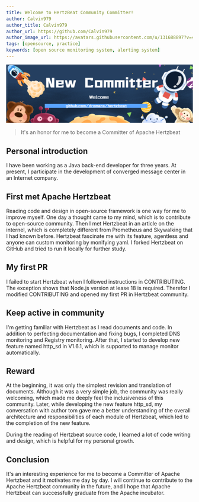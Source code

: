 ```yaml
---
title: Welcome to HertzBeat Community Committer!
author: Calvin979
author_title: Calvin979
author_url: https://github.com/Calvin979
author_image_url: https://avatars.githubusercontent.com/u/131688897?v=4
tags: [opensource, practice]
keywords: [open source monitoring system, alerting system]
---
```


![hertzBeat](/img/blog/new-committer.png)

> It's an honor for me to become a Committer of Apache Hertzbeat

## Personal introduction

I have been working as a Java back-end developer for three years. At present, I participate in the development of converged message center in an Internet company. 

## First met Apache Hertzbeat

Reading code and design in open-source framework is one way for me to improve myself. One day a thought came to my mind, which is to contribute to open-source community. Then I met Hertzbeat in an article on the internel, which is completely different from Prometheus and Skywalking that I had known before. Hertzbeat fascinate me with its feature, agentless and anyone can custom monitoring by monifying yaml. I forked Hertzbeat on GitHub and tried to run it locally for further study.

## My first PR

I failed to start Hertzbeat when I followed instructions in CONTRIBUTING. The exception shows that Node.js version at lease 18 is required. Therefor I modified CONTRIBUTING and opened my first PR in Hertzbeat community. 

## Keep active in community

I'm getting familiar with Hertzbeat as I read documents and code. In addition to perfecting documentation and fixing bugs, I completed DNS monitoring and Registry monitoring. After that, I started to develop new feature named http_sd in V1.6.1, which is supported to manage monitor automatically.

## Reward

At the beginning, it was only the simplest revision and translation of documents. Although it was a very simple job, the community was really welcoming, which made me deeply feel the inclusiveness of this community. Later, while developing the new feature http_sd, my conversation with author tom gave me a better understanding of the overall architecture and responsibilities of each module of Hertzbeat, which led to the completion of the new feature.

During the reading of Hertzbeat source code, I learned a lot of code writing and design, which is helpful for my personal growth.

## Conclusion

It's an interesting experience for me to become a Committer of Apache Hertzbeat and it motivates me day by day. I will continue to contribute to the Apache Hertzbeat community in the future, and I hope that Apache Hertzbeat can successfully graduate from the Apache incubator.